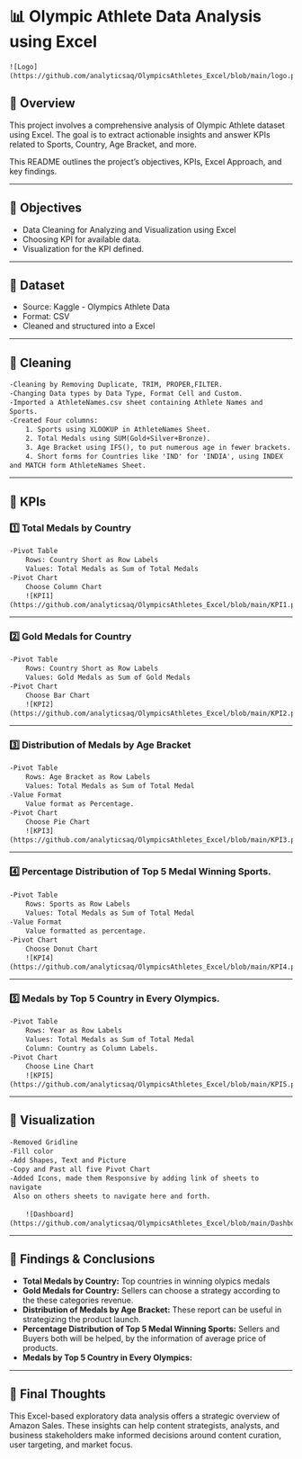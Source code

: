 # 📊 Olympic Athlete Data Analysis using Excel
	![Logo](https://github.com/analyticsaq/OlympicsAthletes_Excel/blob/main/logo.png)


## 📌 Overview

This project involves a comprehensive analysis of Olympic Athlete dataset using Excel. The goal is to extract actionable insights and answer KPIs related to Sports, Country, Age Bracket, and more.

This README outlines the project’s objectives, KPIs, Excel Approach, and key findings.

---

## 🎯 Objectives

- Data Cleaning for Analyzing and Visualization using Excel
- Choosing KPI for available data.
- Visualization for the KPI defined.

---

## 📁 Dataset

- Source: Kaggle - Olympics Athlete Data
- Format: CSV
- Cleaned and structured into a Excel

---

## 🧱 Cleaning

```
-Cleaning by Removing Duplicate, TRIM, PROPER,FILTER.
-Changing Data types by Data Type, Format Cell and Custom.
-Imported a AthleteNames.csv sheet containing Athlete Names and Sports.
-Created Four columns: 
	1. Sports using XLOOKUP in AthleteNames Sheet.
	2. Total Medals using SUM(Gold+Silver+Bronze).
	3. Age Bracket using IFS(), to put numerous age in fewer brackets.
	4. Short forms for Countries like 'IND' for 'INDIA', using INDEX and MATCH form AthleteNames Sheet. 

```

---

## 🧠 KPIs

### 1️⃣ Total Medals by Country

```
-Pivot Table
	Rows: Country Short as Row Labels
	Values: Total Medals as Sum of Total Medals
-Pivot Chart
	Choose Column Chart
	![KPI1](https://github.com/analyticsaq/OlympicsAthletes_Excel/blob/main/KPI1.png)

```

---

### 2️⃣ Gold Medals for Country

```
-Pivot Table
	Rows: Country Short as Row Labels
	Values: Gold Medals as Sum of Gold Medals
-Pivot Chart
	Choose Bar Chart
	![KPI2](https://github.com/analyticsaq/OlympicsAthletes_Excel/blob/main/KPI2.png)

```

---

### 3️⃣ Distribution of Medals by Age Bracket

```
-Pivot Table
	Rows: Age Bracket as Row Labels
	Values: Total Medals as Sum of Total Medal
-Value Format
	Value format as Percentage.
-Pivot Chart
	Choose Pie Chart
	![KPI3](https://github.com/analyticsaq/OlympicsAthletes_Excel/blob/main/KPI3.png)

```

---

### 4️⃣ Percentage Distribution of Top 5 Medal Winning Sports.

```
-Pivot Table
	Rows: Sports as Row Labels
	Values: Total Medals as Sum of Total Medal
-Value Format
	Value formatted as percentage.
-Pivot Chart
	Choose Donut Chart
	![KPI4](https://github.com/analyticsaq/OlympicsAthletes_Excel/blob/main/KPI4.png)

```

---

### 5️⃣ Medals by Top 5 Country in Every Olympics.

```
-Pivot Table
	Rows: Year as Row Labels
	Values: Total Medals as Sum of Total Medal
    Column: Country as Column Labels.
-Pivot Chart
	Choose Line Chart
	![KPI5](https://github.com/analyticsaq/OlympicsAthletes_Excel/blob/main/KPI5.png)

```

---


## 🎦 Visualization

```
-Removed Gridline
-Fill color
-Add Shapes, Text and Picture
-Copy and Past all five Pivot Chart
-Added Icons, made them Responsive by adding link of sheets to navigate
 Also on others sheets to navigate here and forth.

	![Dashboard](https://github.com/analyticsaq/OlympicsAthletes_Excel/blob/main/Dashboard.png)

```

---

## 📌 Findings & Conclusions

- **Total Medals by Country:** Top countries in winning olypics medals 
- **Gold Medals for Country:** Sellers can choose a strategy according to the these categories revenue. 
- **Distribution of Medals by Age Bracket:** These report can be useful in strategizing the product launch.
- **Percentage Distribution of Top 5 Medal Winning Sports:**  Sellers and Buyers both will be helped, by the information of average price of products.
- **Medals by Top 5 Country in Every Olympics:**

---

## 🚀 Final Thoughts

This Excel-based exploratory data analysis offers a strategic overview of Amazon Sales. These insights can help content strategists, analysts, and business stakeholders make informed decisions around content curation, user targeting, and market focus.

